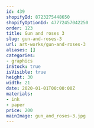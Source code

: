 ```yaml
---
id: 439
shopifyId: 8723275448650
shopifyOptionId: 47772457042250
order: 123
title: Gun and roses 3
slug: gun-and-roses-3
url: art-works/gun-and-roses-3
aliases: []
categories:
- graphics
inStock: true
isVisible: true
height: 30
width: 21
date: 2020-01-01T00:00:00Z
materials:
- ink
- paper
price: 200
mainImage: gun_and_roses-3.jpg
---
```

